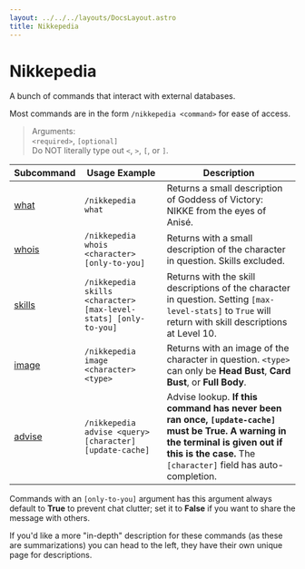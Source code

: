 ```yaml
---
layout: ../../../layouts/DocsLayout.astro
title: Nikkepedia
---
```


# Nikkepedia

A bunch of commands that interact with external databases.

Most commands are in the form `/nikkepedia <command>` for ease of access.

> Arguments: <br>
> `<required>`, `[optional]`<br>
> Do NOT literally type out `<`, `>`, `[`, or `]`.

| Subcommand | Usage Example | Description |
| --- | --- | --- |
| [what](/anise/docs/nikkepedia/what) | `/nikkepedia what` | Returns a small description of Goddess of Victory: NIKKE from the eyes of Anisé. |
| [whois](/anise/docs/nikkepedia/whois) | `/nikkepedia whois <character> [only-to-you]` | Returns with a small description of the character in question. Skills excluded. |
| [skills](/anise/docs/nikkepedia/skills) | `/nikkepedia skills <character> [max-level-stats] [only-to-you]` | Returns with the skill descriptions of the character in question. Setting `[max-level-stats]` to `True` will return with skill descriptions at Level 10. |
| [image](/anise/docs/nikkepedia/image) | `/nikkepedia image <character> <type>` | Returns with an image of the character in question. `<type>` can only be **Head Bust**, **Card Bust**, or **Full Body**. |
| [advise](/anise/docs/nikkepedia/advise) | `/nikkepedia advise <query> [character] [update-cache]` | Advise lookup. **If this command has never been ran once, `[update-cache]` must be True. A warning in the terminal is given out if this is the case.** The `[character]` field has auto-completion. |

Commands with an `[only-to-you]` argument has this argument always default to **True** to prevent chat clutter; set it to **False** if you want to share the message with others.


If you'd like a more "in-depth" description for these commands (as these are summarizations) you can head to the left, they have their own unique page for descriptions.